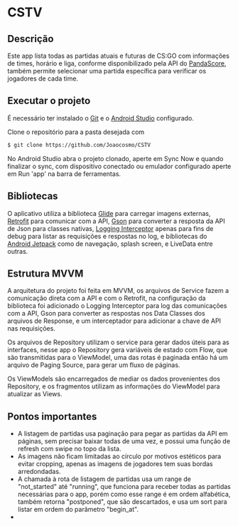 # CSTV
## Descrição
Este app lista todas as partidas atuais e futuras de CS:GO com informações de times, horário e liga, conforme disponibilizado pela API do [PandaScore](https://developers.pandascore.co/docs), 
também permite selecionar uma partida específica para verificar os jogadores de cada time.

## Executar o projeto
É necessário ter instalado o [Git](https://git-scm.com/) e o [Android Studio](https://developer.android.com/studio) configurado.

Clone o repositório para a pasta desejada com 
```bash
$ git clone https://github.com/Joaocosmo/CSTV
```
No Android Studio abra o projeto clonado, aperte em Sync Now e quando finalizar o sync, com dispositivo conectado ou emulador configurado aperte em Run 'app' na barra de ferramentas.

## Bibliotecas
O aplicativo utiliza a biblioteca [Glide](https://bumptech.github.io/glide/) para carregar imagens externas, [Retrofit](https://square.github.io/retrofit/) para comunicar com a API, 
[Gson](https://github.com/google/gson) para converter a resposta da API de Json para classes nativas,
[Logging Interceptor](https://github.com/square/okhttp/tree/master/okhttp-logging-interceptor) apenas para fins de debug para listar as requisições e respostas no log, e bibliotecas do [Android Jetpack](https://developer.android.com/jetpack/androidx/explorer?gclid=Cj0KCQjw0PWRBhDKARIsAPKHFGg1spKQZuAwQdZ1kzALkPlrRRJjWErjAqqvtRWRyduAAoosC_mTZzUaApnyEALw_wcB&gclsrc=aw.ds&case=all) como de navegação, splash screen, e LiveData entre outras.
## Estrutura MVVM
A arquitetura do projeto foi feita em MVVM, os arquivos de Service fazem a comunicação direta com a API e com o Retrofit, na configuração da biblioteca foi adicionado 
o Logging Interceptor para log das comunicações com a API, Gson para converter as respostas nos Data Classes dos arquivos de Response, e um interceptador para adicionar a chave de API nas requisições.

Os arquivos de Repository utilizam o service para gerar dados úteis para as interfaces, nesse app o Repository gera variáveis de estado com Flow, que são transmitidas para o ViewModel, 
uma das rotas é paginada então há um arquivo de Paging Source, para gerar um fluxo de páginas.

Os ViewModels são encarregados de mediar os dados provenientes dos Repository, e os fragmentos utilizam as informações do ViewModel para atualizar as Views.

## Pontos importantes
- A listagem de partidas usa paginação para pegar as partidas da API em páginas, sem precisar baixar todas de uma vez, e possui uma função de refresh com swipe no topo da lista.
- As imagens não ficam limitadas ao círculo por motivos estéticos para evitar cropping, apenas as imagens de jogadores tem suas bordas arredondadas.
- A chamada à rota de listagem de partidas usa um range de "not_started" até "running", que funciona para receber todas as partidas necessárias para o app, porém como esse range é em ordem alfabética, também retorna "postponed", que são descartados, e usa um sort para listar em ordem do parâmetro "begin_at".
- 
